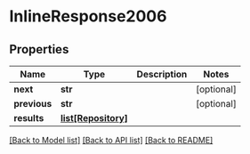 # InlineResponse2006

## Properties
Name | Type | Description | Notes
------------ | ------------- | ------------- | -------------
**next** | **str** |  | [optional] 
**previous** | **str** |  | [optional] 
**results** | [**list[Repository]**](Repository.md) |  | 

[[Back to Model list]](../README.md#documentation-for-models) [[Back to API list]](../README.md#documentation-for-api-endpoints) [[Back to README]](../README.md)


